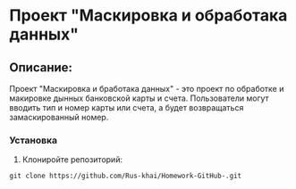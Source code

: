 # Проект "Маскировка и обработака данных"

## Описание:
Проект "Маскировка и бработака данных" - это проект по обработке и макировке дынных банковской карты и счета.
Пользователи могут вводить тип и номер карты или счета, а будет возвращаться замаскированный номер.

### Установка
1. Клониройте репозиторий:
```
git clone https://github.com/Rus-khai/Homework-GitHub-.git
```
